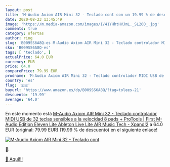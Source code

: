```yaml
---
layout: post
title: 'M-Audio Axiom AIR Mini 32 - Teclado cont con un 19.99 % de descuento'
date: 2020-08-23 13:45:49
image: 'https://m.media-amazon.com/images/I/41YHhtHVJmL._SL200_.jpg'
comments: true
category: ofertas
author: ring
slug: 'B009SS6A8Q-es M-Audio Axiom AIR Mini 32 - Teclado controlador MIDI USB...'
sku: 'B009SS6A8Q-es'
tags: [ 'teclado', ]
actualPrice: 64.0 EUR
currency: EUR
price: 64.0
comparePrice: 79.99 EUR
prodname: 'M-Audio Axiom AIR Mini 32 - Teclado controlador MIDI USB de 32 teclas sensibles a la velocidad  8 pads + ProTools | First M-Audio Edition  Eleven Lite  Ableton Live Lite  AIR Music Tech - Xpand!2'
country: 'es'
flag: '🇪🇸'
buyurl: 'https://www.amazon.es/dp/B009SS6A8Q/?tag=tolees-21'
descuento: '19.99'
average: '64.0'
---
```


En este momento está [M-Audio Axiom AIR Mini 32 - Teclado controlador MIDI USB de 32 teclas sensibles a la velocidad  8 pads + ProTools | First M-Audio Edition  Eleven Lite  Ableton Live Lite  AIR Music Tech - Xpand!2](https://www.amazon.es/dp/B009SS6A8Q/?tag=tolees-21) a 64.0 EUR (original: 79.99 EUR) (19.99 %  de descuento) en el siguiente enlace!

[![M-Audio Axiom AIR Mini 32 - Teclado cont](https://m.media-amazon.com/images/I/41YHhtHVJmL._SL200_.jpg)](https://www.amazon.es/dp/B009SS6A8Q/?tag=tolees-21)

🔎:


[🛒 Aquí!!!](https://www.amazon.es/dp/B009SS6A8Q/?tag=tolees-21)
